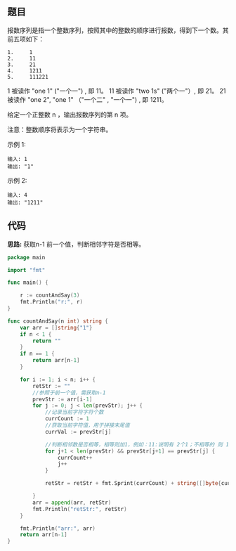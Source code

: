 ## 题目

报数序列是指一个整数序列，按照其中的整数的顺序进行报数，得到下一个数。其前五项如下：

~~~
1.     1
2.     11
3.     21
4.     1211
5.     111221
~~~

1 被读作  "one 1"  ("一个一") , 即 11。
11 被读作 "two 1s" ("两个一"）, 即 21。
21 被读作 "one 2",  "one 1" （"一个二" ,  "一个一") , 即 1211。

给定一个正整数 n ，输出报数序列的第 n 项。

注意：整数顺序将表示为一个字符串。

示例 1:

~~~
输入: 1
输出: "1"
~~~

示例 2:
~~~
输入: 4
输出: "1211"
~~~

## 代码

**思路:** 获取n-1 前一个值，判断相邻字符是否相等。

~~~go
package main

import "fmt"

func main() {

	r := countAndSay(3)
	fmt.Println("r:", r)
}

func countAndSay(n int) string {
	var arr = []string{"1"}
	if n < 1 {
		return ""
	}
	if n == 1 {
		return arr[n-1]
	}

	for i := 1; i < n; i++ {
		retStr := ""
		//参照于前一个值，需获取n-1
		prevStr := arr[i-1]
		for j := 0; j < len(prevStr); j++ {
			//记录当前字符字符个数
			currCount := 1
			//获取当前字符值，用于拼接末尾值
			currVal := prevStr[j]

			//判断相邻数是否相等，相等则加1，例如：11:说明有 2个1；不相等的 则 1个currval
			for j+1 < len(prevStr) && prevStr[j+1] == prevStr[j] {
				currCount++
				j++
			}

			retStr = retStr + fmt.Sprint(currCount) + string([]byte{currVal})

		}
		arr = append(arr, retStr)
		fmt.Println("retStr:", retStr)
	}

	fmt.Println("arr:", arr)
	return arr[n-1]
}

~~~
